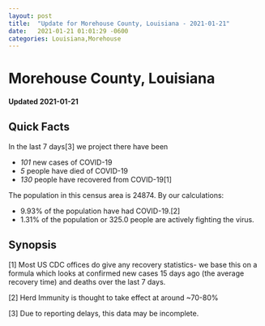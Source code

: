 ```yaml
---
layout: post
title:  "Update for Morehouse County, Louisiana - 2021-01-21"
date:   2021-01-21 01:01:29 -0600
categories: Louisiana,Morehouse
---
```


# Morehouse County, Louisiana
#### Updated 2021-01-21

## Quick Facts

In the last 7 days[3] we project there have been
- *101* new cases of COVID-19
- *5* people have died of COVID-19
- *130* people have recovered from COVID-19[1]

The population in this census area is 24874. By our calculations:
- 9.93% of the population have had COVID-19.[2]
- 1.31% of the population or 325.0 people are actively fighting the virus.

## Synopsis




[1] Most US CDC offices do give any recovery statistics- we base this on a formula which looks at confirmed new cases
15 days ago (the average recovery time) and deaths over the last 7 days.

[2] Herd Immunity is thought to take effect at around ~70-80%

[3] Due to reporting delays, this data may be incomplete.
 
    